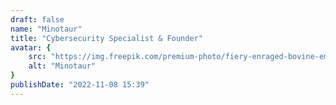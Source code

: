 ```yaml
---
draft: false
name: "Minotaur"
title: "Cybersecurity Specialist & Founder"
avatar: {
    src: "https://img.freepik.com/premium-photo/fiery-enraged-bovine-emblem_1016726-4791.jpg?&fit=crop&w=100%",
    alt: "Minotaur"
}
publishDate: "2022-11-08 15:39"
---
```

